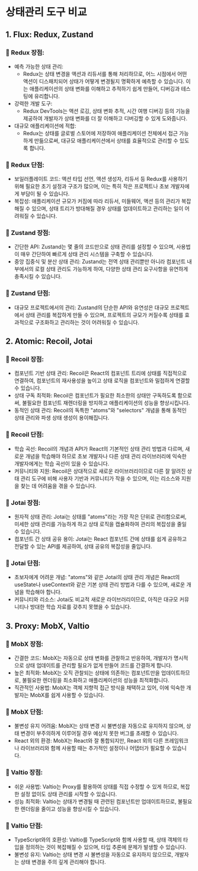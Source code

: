 # 상태관리 도구 비교

## 1. Flux: Redux, Zustand

### 📍 Redux 장점:

- 예측 가능한 상태 관리:
  - Redux는 상태 변경을 액션과 리듀서를 통해 처리하므로, 어느 시점에서 어떤 액션이 디스패치되어 상태가 어떻게 변경될지 명확하게 예측할 수 있습니다. 이는 애플리케이션의 상태 변화를 이해하고 추적하기 쉽게 만들어, 디버깅과 테스팅에 유리합니다.
- 강력한 개발 도구:
  - Redux DevTools는 액션 로깅, 상태 변화 추적, 시간 여행 디버깅 등의 기능을 제공하여 개발자가 상태 변화를 더 잘 이해하고 디버깅할 수 있게 도와줍니다.
- 대규모 애플리케이션에 적합:
  - Redux는 상태를 글로벌 스토어에 저장하여 애플리케이션 전체에서 접근 가능하게 만듦으로써, 대규모 애플리케이션에서 상태를 효율적으로 관리할 수 있도록 합니다.

### 📍 Redux 단점:

- 보일러플레이트 코드:
  액션 타입 선언, 액션 생성자, 리듀서 등 Redux를 사용하기 위해 필요한 초기 설정과 구조가 많으며, 이는 특히 작은 프로젝트나 초보 개발자에게 부담이 될 수 있습니다.
- 복잡성:
  애플리케이션 규모가 커짐에 따라 리듀서, 미들웨어, 액션 등의 관리가 복잡해질 수 있으며, 상태 트리가 방대해질 경우 상태를 업데이트하고 관리하는 일이 어려워질 수 있습니다.

### 📍 Zustand 장점:

- 간단한 API:
  Zustand는 몇 줄의 코드만으로 상태 관리를 설정할 수 있으며, 사용법이 매우 간단하여 빠르게 상태 관리 시스템을 구축할 수 있습니다.
- 중앙 집중식 및 분산 상태 관리:
  Zustand는 전역 상태 관리뿐만 아니라 컴포넌트 내부에서의 로컬 상태 관리도 가능하게 하여, 다양한 상태 관리 요구사항을 유연하게 충족시킬 수 있습니다.

### 📍 Zustand 단점:

- 대규모 프로젝트에서의 관리:
  Zustand의 단순한 API와 유연성은 대규모 프로젝트에서 상태 관리를 복잡하게 만들 수 있으며, 프로젝트의 규모가 커질수록 상태를 효과적으로 구조화하고 관리하는 것이 어려워질 수 있습니다.

## 2. Atomic: Recoil, Jotai

### 📍 Recoil 장점:

- 컴포넌트 기반 상태 관리:
  Recoil은 React의 컴포넌트 트리에 상태를 직접적으로 연결하여, 컴포넌트의 재사용성을 높이고 상태 로직을 컴포넌트와 밀접하게 연결할 수 있습니다.
- 상태 구독 최적화:
  Recoil은 컴포넌트가 필요한 최소한의 상태만 구독하도록 함으로써, 불필요한 컴포넌트 재렌더링을 방지하고 애플리케이션의 성능을 향상시킵니다.
- 동적인 상태 관리:
  Recoil의 독특한 "atoms"와 "selectors" 개념을 통해 동적인 상태 관리와 파생 상태 생성이 용이해집니다.

### 📍 Recoil 단점:

- 학습 곡선:
  Recoil의 개념과 API가 React의 기본적인 상태 관리 방법과 다르며, 새로운 개념을 학습해야 하므로 초보 개발자나 다른 상태 관리 라이브러리에 익숙한 개발자에게는 학습 곡선이 있을 수 있습니다.
- 커뮤니티와 지원:
  Recoil은 상대적으로 새로운 라이브러리이므로 다른 잘 알려진 상태 관리 도구에 비해 사용자 기반과 커뮤니티가 작을 수 있으며, 이는 리소스와 지원을 찾는 데 어려움을 겪을 수 있습니다.

### 📍 Jotai 장점:

- 원자적 상태 관리:
  Jotai는 상태를 "atoms"라는 가장 작은 단위로 관리함으로써, 미세한 상태 관리를 가능하게 하고 상태 로직을 캡슐화하여 관리의 복잡성을 줄일 수 있습니다.
- 컴포넌트 간 상태 공유 용이:
  Jotai는 React 컴포넌트 간에 상태를 쉽게 공유하고 전달할 수 있는 API를 제공하여, 상태 공유의 복잡성을 줄입니다.

### 📍 Jotai 단점:

- 초보자에게 어려운 개념:
  "atoms"와 같은 Jotai의 상태 관리 개념은 React의 useState나 useContext와 같은 기본 상태 관리 방법과 다를 수 있으며, 새로운 개념을 학습해야 합니다.
- 커뮤니티와 리소스:
  Jotai도 비교적 새로운 라이브러리이므로, 아직은 대규모 커뮤니티나 방대한 학습 자료를 갖추지 못했을 수 있습니다.

## 3. Proxy: MobX, Valtio

### 📍 MobX 장점:

- 간결한 코드:
  MobX는 자동으로 상태 변화를 관찰하고 반응하여, 개발자가 명시적으로 상태 업데이트를 관리할 필요가 없게 만들어 코드를 간결하게 합니다.
- 높은 최적화:
  MobX는 오직 관찰되는 상태에 의존하는 컴포넌트만을 업데이트하므로, 불필요한 렌더링을 최소화하고 애플리케이션의 성능을 최적화합니다.
- 직관적인 사용법:
  MobX는 객체 지향적 접근 방식을 채택하고 있어, 이에 익숙한 개발자는 MobX를 쉽게 사용할 수 있습니다.

### 📍 MobX 단점:

- 불변성 유지 어려움:
  MobX는 상태 변경 시 불변성을 자동으로 유지하지 않으며, 상태 변경이 부주의하게 이루어질 경우 예상치 못한 버그를 초래할 수 있습니다.
- React 외의 환경:
  MobX는 React와 잘 통합되지만, React 외의 다른 프레임워크나 라이브러리와 함께 사용할 때는 추가적인 설정이나 어댑터가 필요할 수 있습니다.

### 📍 Valtio 장점:

- 쉬운 사용법:
  Valtio는 Proxy를 활용하여 상태를 직접 수정할 수 있게 하므로, 복잡한 설정 없이도 상태 관리를 시작할 수 있습니다.
- 성능 최적화:
  Valtio는 상태가 변경될 때 관련된 컴포넌트만 업데이트하므로, 불필요한 렌더링을 줄이고 성능을 향상시킬 수 있습니다.

### 📍 Valtio 단점:

- TypeScript와의 호환성:
  Valtio를 TypeScript와 함께 사용할 때, 상태 객체의 타입을 정의하는 것이 복잡해질 수 있으며, 타입 추론에 문제가 발생할 수 있습니다.
- 불변성 유지:
  Valtio는 상태 변경 시 불변성을 자동으로 유지하지 않으므로, 개발자는 상태 변경을 주의 깊게 관리해야 합니다.

